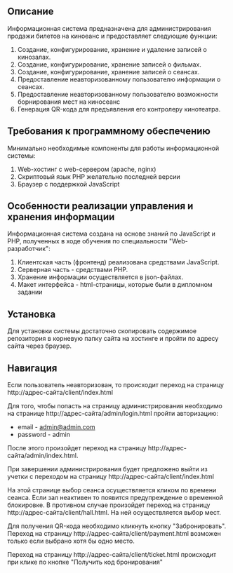 ## Описание

Информационная система предназначена для администрирования продажи билетов на киноеанс и предоставляет следующие функции:

1. Создание, конфигурирование, хранение и удаление записей о кинозалах. 
2. Создание, конфигурирование, хранение записей о фильмах. 
3. Создание, конфигурирование, хранение записей о сеансах.
5. Предоставление неавторизованному пользователю информации о сеансах.
6. Предоставление неавторизованному пользователю возможности борнирования мест на киносеанс
7. Генерация QR-кода для предъявления его контролеру кинотеатра.

## Требования к программному обеспечению

Минимально необходимые компоненты для работы информационной системы:

1. Web-хостинг с web-сервером (apache, nginx)
2. Скриптовый язык PHP желательно последней версии
2. Браузер с поддержкой JavaScript

## Особенности реализации управления и хранения информации

Информационная система создана на основе знаний по JavaScript и PHP, полученных в ходе обучения по специальности "Web-разработчик":

1. Клиентская часть (фронтенд) реализована средствами JavaScript. 
2. Серверная часть - средствами PHP. 
3. Хранение информации осуществляется в json-файлах.
4. Макет интерфейса - html-страницы, которые были в дипломном задании

## Установка

Для установки системы достаточно скопировать содержимое  репозитория в корневую папку сайта на хостинге и пройти по адресу сайта через браузер.

## Навигация

Если пользователь неавторизован, то происходит переход на страницу http://адрес-сайта/client/index.html

Для того, чтобы попасть на страницу администрирования необходимо на странице http://адрес-сайта/admin/login.html пройти авторизацию:

* email - admin@admin.com 
* password - admin

После этого произойдет переход на страницу http://адрес-сайта/admin/index.html.

При завершении администрирования будет предложено выйти из учетки с переходом на страницу http://адрес-сайта/client/index.html

На этой странице выбор сеанса осуществляется кликом по времени сеанса. Если зал неактивен то появится предупреждение о временной блокировке. В противном случае  произойдет переход на страницу http://адрес-сайта/client/hall.html. На ней осуществляется выбор мест.

Для получения QR-кода необходимо кликнуть кнопку "Забронировать". Переход на страницу http://адрес-сайта/client/payment.html возможен только если выбрано хотя бы одно место.

Переход на страницу http://адрес-сайта/client/ticket.html происходит при клике по кнопке "Получить код бронирования"
